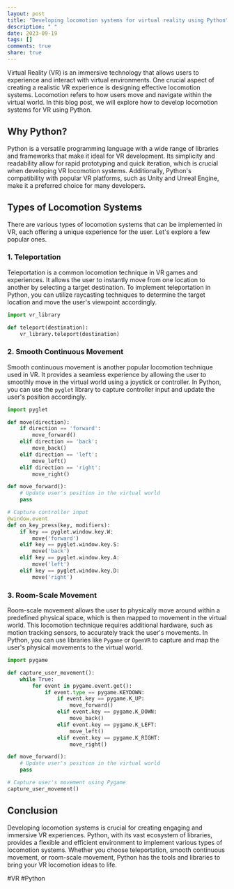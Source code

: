 ```yaml
---
layout: post
title: "Developing locomotion systems for virtual reality using Python"
description: " "
date: 2023-09-19
tags: []
comments: true
share: true
---
```


Virtual Reality (VR) is an immersive technology that allows users to experience and interact with virtual environments. One crucial aspect of creating a realistic VR experience is designing effective locomotion systems. Locomotion refers to how users move and navigate within the virtual world. In this blog post, we will explore how to develop locomotion systems for VR using Python.

## Why Python?

Python is a versatile programming language with a wide range of libraries and frameworks that make it ideal for VR development. Its simplicity and readability allow for rapid prototyping and quick iteration, which is crucial when developing VR locomotion systems. Additionally, Python's compatibility with popular VR platforms, such as Unity and Unreal Engine, make it a preferred choice for many developers.

## Types of Locomotion Systems

There are various types of locomotion systems that can be implemented in VR, each offering a unique experience for the user. Let's explore a few popular ones.

### 1. Teleportation

Teleportation is a common locomotion technique in VR games and experiences. It allows the user to instantly move from one location to another by selecting a target destination. To implement teleportation in Python, you can utilize raycasting techniques to determine the target location and move the user's viewpoint accordingly.

```python
import vr_library

def teleport(destination):
    vr_library.teleport(destination)
```

### 2. Smooth Continuous Movement

Smooth continuous movement is another popular locomotion technique used in VR. It provides a seamless experience by allowing the user to smoothly move in the virtual world using a joystick or controller. In Python, you can use the `pyglet` library to capture controller input and update the user's position accordingly.

```python
import pyglet

def move(direction):
    if direction == 'forward':
        move_forward()
    elif direction == 'back':
        move_back()
    elif direction == 'left':
        move_left()
    elif direction == 'right':
        move_right()

def move_forward():
    # Update user's position in the virtual world
    pass

# Capture controller input
@window.event
def on_key_press(key, modifiers):
    if key == pyglet.window.key.W:
        move('forward')
    elif key == pyglet.window.key.S:
        move('back')
    elif key == pyglet.window.key.A:
        move('left')
    elif key == pyglet.window.key.D:
        move('right')
```

### 3. Room-Scale Movement

Room-scale movement allows the user to physically move around within a predefined physical space, which is then mapped to movement in the virtual world. This locomotion technique requires additional hardware, such as motion tracking sensors, to accurately track the user's movements. In Python, you can use libraries like `Pygame` or `OpenVR` to capture and map the user's physical movements to the virtual world.

```python
import pygame

def capture_user_movement():
    while True:
        for event in pygame.event.get():
            if event.type == pygame.KEYDOWN:
                if event.key == pygame.K_UP:
                    move_forward()
                elif event.key == pygame.K_DOWN:
                    move_back()
                elif event.key == pygame.K_LEFT:
                    move_left()
                elif event.key == pygame.K_RIGHT:
                    move_right()

def move_forward():
    # Update user's position in the virtual world
    pass

# Capture user's movement using Pygame
capture_user_movement()
```

## Conclusion

Developing locomotion systems is crucial for creating engaging and immersive VR experiences. Python, with its vast ecosystem of libraries, provides a flexible and efficient environment to implement various types of locomotion systems. Whether you choose teleportation, smooth continuous movement, or room-scale movement, Python has the tools and libraries to bring your VR locomotion ideas to life.

#VR #Python
